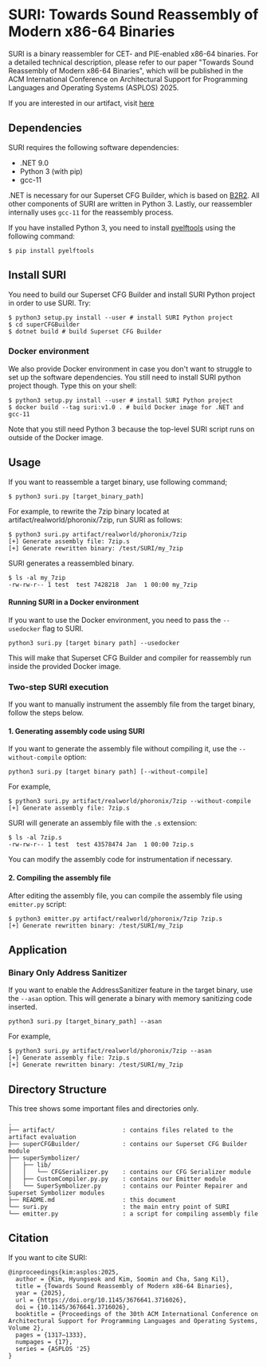 # SURI: Towards Sound Reassembly of Modern x86-64 Binaries

SURI is a binary reassembler for CET- and PIE-enabled x86-64 binaries. For a
detailed technical description, please refer to our paper "Towards Sound
Reassembly of Modern x86-64 Binaries", which will be published in the ACM
International Conference on Architectural Support for Programming Languages and
Operating Systems (ASPLOS) 2025.

If you are interested in our artifact, visit [here](artifact/README.md)

## Dependencies

SURI requires the following software dependencies:

- .NET 9.0
- Python 3 (with pip)
- gcc-11

.NET is necessary for our Superset CFG Builder, which is based on
[B2R2](https://github.com/B2R2-org/B2R2). All other components of SURI are
written in Python 3. Lastly, our reassembler internally uses `gcc-11` for the
reassembly process.

If you have installed Python 3, you need to install
[pyelftools](https://github.com/eliben/pyelftools) using the following command:
```
$ pip install pyelftools
```


## Install SURI

You need to build our Superset CFG Builder and install SURI Python project in order to use SURI.
Try:
```
$ python3 setup.py install --user # install SURI Python project
$ cd superCFGBuilder
$ dotnet build # build Superset CFG Builder
```

### Docker environment

We also provide Docker environment in case you don't want to struggle to set up
the software dependencies. You still need to install SURI python project though.
Type this on your shell:
```
$ python3 setup.py install --user # install SURI Python project
$ docker build --tag suri:v1.0 . # build Docker image for .NET and gcc-11
```

Note that you still need Python 3 because the top-level SURI script runs on
outside of the Docker image.


## Usage

If you want to reassemble a target binary, use following command;
```
$ python3 suri.py [target_binary_path]
```

For example, to rewrite the 7zip binary located at artifact/realworld/phoronix/7zip, run SURI as follows:
```
$ python3 suri.py artifact/realworld/phoronix/7zip
[+] Generate assembly file: 7zip.s
[+] Generate rewritten binary: /test/SURI/my_7zip
```

SURI generates a reassembled binary.
```
$ ls -al my_7zip
-rw-rw-r-- 1 test  test 7428218  Jan  1 00:00 my_7zip
```

#### Running SURI in a Docker environment

If you want to use the Docker environment, you need to pass the `--usedocker` flag to SURI.
```
python3 suri.py [target binary path] --usedocker
```

This will make that Superset CFG Builder and compiler for reassembly run inside the provided Docker image.

### Two-step SURI execution

If you want to manually instrument the assembly file from the target binary, follow the steps below.

#### 1. Generating assembly code using SURI

If you want to generate the assembly file without compiling it, use the `--without-compile` option:
```
python3 suri.py [target binary path] [--without-compile]
```

For example,
```
$ python3 suri.py artifact/realworld/phoronix/7zip --without-compile
[+] Generate assembly file: 7zip.s
```

SURI will generate an assembly file with the `.s` extension:
```
$ ls -al 7zip.s
-rw-rw-r-- 1 test  test 43578474 Jan  1 00:00 7zip.s
```
You can modify the assembly code for instrumentation if necessary.

#### 2. Compiling the assembly file

After editing the assembly file, you can compile the assembly file using `emitter.py` script:
```
$ python3 emitter.py artifact/realworld/phoronix/7zip 7zip.s
[+] Generate rewritten binary: /test/SURI/my_7zip
```

## Application

### Binary Only Address Sanitizer
If you want to enable the AddressSanitizer feature in the target binary,
use the `--asan` option. This will generate a binary with memory sanitizing
code inserted.
```
python3 suri.py [target_binary_path] --asan
```

For example,
```
$ python3 suri.py artifact/realworld/phoronix/7zip --asan
[+] Generate assembly file: 7zip.s
[+] Generate rewritten binary: /test/SURI/my_7zip
```

## Directory Structure

This tree shows some important files and directories only.

```
.
├── artifact/                   : contains files related to the artifact evaluation
├── superCFGBuilder/            : contains our Superset CFG Builder module
├── superSymbolizer/
│   ├── lib/
│   │   └── CFGSerializer.py    : contains our CFG Serializer module
│   ├── CustomCompiler.py.py    : contains our Emitter module
│   └── SuperSymbolizer.py      : contains our Pointer Repairer and Superset Symbolizer modules
├── README.md                   : this document
└── suri.py                     : the main entry point of SURI
└── emitter.py                  : a script for compiling assembly file
```

## Citation

If you want to cite SURI:
```
@inproceedings{kim:asplos:2025,
  author = {Kim, Hyungseok and Kim, Soomin and Cha, Sang Kil},
  title = {Towards Sound Reassembly of Modern x86-64 Binaries},
  year = {2025},
  url = {https://doi.org/10.1145/3676641.3716026},
  doi = {10.1145/3676641.3716026},
  booktitle = {Proceedings of the 30th ACM International Conference on Architectural Support for Programming Languages and Operating Systems, Volume 2},
  pages = {1317–1333},
  numpages = {17},
  series = {ASPLOS '25}
}
```
